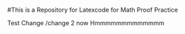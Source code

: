 #This is a Repository for Latexcode for Math Proof Practice

Test Change /change 2 now
Hmmmmmmmmmmmmm
